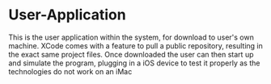 # User-Application
This is the user application within the system, for download to user's own machine. XCode comes with a feature to pull a public repository, resulting in the exact same project files.
Once downloaded the user can then start up and simulate the program, plugging in a iOS device to test it properly as the technologies do not work on an iMac
